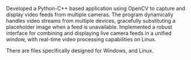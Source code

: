 Developed a Python-C++ based application using OpenCV to capture and display video feeds from multiple cameras. 
The program dynamically handles video streams from multiple devices, gracefully substituting a placeholder image when a feed is unavailable. 
Implemented a robust interface for combining and displaying live camera feeds in a unified window, with real-time video processing capabilities on Linux.

There are files specifically designed for Windows, and Linux.
